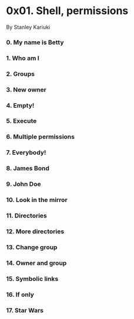 0x01. Shell, permissions
========================

By Stanley Kariuki



### 0\. My  name is Betty
### 1\. Who am I
### 2\. Groups
### 3\. New owner
### 4\. Empty!
### 5\. Execute
### 6\. Multiple permissions
### 7\. Everybody!
### 8\. James Bond
### 9\. John Doe
### 10\. Look in the mirror
### 11\. Directories
### 12\. More directories
### 13\. Change group
### 14\. Owner and group
### 15\. Symbolic links
### 16\. If only
### 17\. Star Wars
